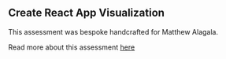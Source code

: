 ## Create React App Visualization

This assessment was bespoke handcrafted for Matthew Alagala.

Read more about this assessment [here](https://react.eogresources.com)
